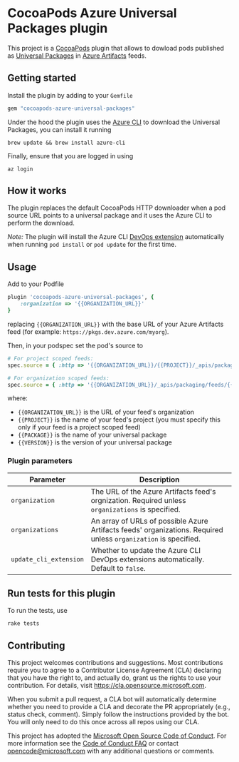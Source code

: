 # CocoaPods Azure Universal Packages plugin

This project is a [CocoaPods](https://github.com/CocoaPods/CocoaPods) plugin that allows to dowload pods published as [Universal Packages](https://docs.microsoft.com/en-us/azure/devops/artifacts/quickstarts/universal-packages) in [Azure Artifacts](https://azure.microsoft.com/en-gb/services/devops/artifacts/) feeds.

## Getting started

Install the plugin by adding to your `Gemfile`
```Ruby
gem "cocoapods-azure-universal-packages"
```

Under the hood the plugin uses the [Azure CLI](https://aka.ms/azcli) to download the Universal Packages, you can install it running
```shell
brew update && brew install azure-cli
```

Finally, ensure that you are logged in using
```shell
az login
```

## How it works

The plugin replaces the default CocoaPods HTTP downloader when a pod source URL points to a universal package and it uses the Azure CLI to perform the download.

_Note:_ The plugin will install the Azure CLI [DevOps extension](https://github.com/Azure/azure-devops-cli-extension) automatically when running `pod install` or `pod update` for the first time.

## Usage

Add to your Podfile
```Ruby
plugin 'cocoapods-azure-universal-packages', {
    :organization => '{{ORGANIZATION_URL}}'
}
```
replacing `{{ORGANIZATION_URL}}` with the base URL of your Azure Artifacts feed (for example: `https://pkgs.dev.azure.com/myorg`).

Then, in your podspec set the pod's source to
```Ruby
# For project scoped feeds:
spec.source = { :http => '{{ORGANIZATION_URL}}/{{PROJECT}}/_apis/packaging/feeds/{{FEED}}/upack/packages/{{PACKAGE}}/versions/{{VERSION}}' }

# For organization scoped feeds:
spec.source = { :http => '{{ORGANIZATION_URL}}/_apis/packaging/feeds/{{FEED}}/upack/packages/{{PACKAGE}}/versions/{{VERSION}}' }
```
where:
- `{{ORGANIZATION_URL}}` is the URL of your feed's organization
- `{{PROJECT}}` is the name of your feed's project (you must specify this only if your feed is a project scoped feed)
- `{{PACKAGE}}` is the name of your universal package
- `{{VERSION}}` is the version of your universal package

### Plugin parameters

| Parameter | Description |
| --------- | ----------- |
| `organization` | The URL of the Azure Artifacts feed's orgnization. Required unless `organizations` is specified. |
| `organizations` | An array of URLs of possible Azure Artifacts feeds' organizations. Required unless `organization` is specified. |
| `update_cli_extension` | Whether to update the Azure CLI DevOps extensions automatically. Default to `false`. |

## Run tests for this plugin

To run the tests, use
```shell
rake tests
```

## Contributing

This project welcomes contributions and suggestions.  Most contributions require you to agree to a
Contributor License Agreement (CLA) declaring that you have the right to, and actually do, grant us
the rights to use your contribution. For details, visit https://cla.opensource.microsoft.com.

When you submit a pull request, a CLA bot will automatically determine whether you need to provide
a CLA and decorate the PR appropriately (e.g., status check, comment). Simply follow the instructions
provided by the bot. You will only need to do this once across all repos using our CLA.

This project has adopted the [Microsoft Open Source Code of Conduct](https://opensource.microsoft.com/codeofconduct/).
For more information see the [Code of Conduct FAQ](https://opensource.microsoft.com/codeofconduct/faq/) or
contact [opencode@microsoft.com](mailto:opencode@microsoft.com) with any additional questions or comments.
